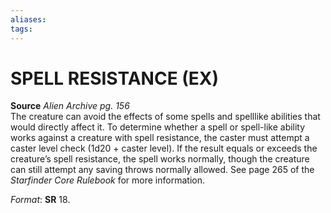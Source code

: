 ```yaml
---
aliases: 
tags: 
---
```

# SPELL RESISTANCE (EX)

**Source** _Alien Archive pg. 156_  
The creature can avoid the effects of some spells and spelllike abilities that would directly affect it. To determine whether a spell or spell-like ability works against a creature with spell resistance, the caster must attempt a caster level check (1d20 + caster level). If the result equals or exceeds the creature’s spell resistance, the spell works normally, though the creature can still attempt any saving throws normally allowed. See page 265 of the _Starfinder Core Rulebook_ for more information.

_Format_: **SR** 18.
